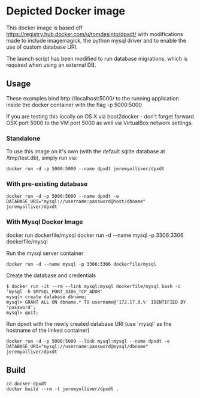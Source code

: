 # Depicted Docker image

This docker image is based off https://registry.hub.docker.com/u/tomdesinto/dpxdt/ with modifications made
to include imagemagick, the python mysql driver and to enable the use of custom database URI.

The launch script has been modified to run database migrations, which is required when using an external DB.

## Usage

These examples bind http://localhost:5000/ to the running application inside the docker container with the flag -p 5000:5000

If you are testing this locally on OS X via boot2docker - don't forget forward OSX port 5000 to the VM port 5000 as well via VirtualBox network settings.

### Standalone

To use this image on it's own (with the default sqlite database at /tmp/test.db), simply run via:

    docker run -d -p 5000:5000 --name dpxdt jeremyolliver/dpxdt

### With pre-existing database

    docker run -d -p 5000:5000 --name dpxdt -e DATABASE_URI="mysql://username:password@host/dbname" jeremyolliver/dpxdt

### With Mysql Docker Image

docker run dockerfile/mysql
docker run -d --name mysql -p 3306:3306 dockerfile/mysql

Run the mysql server container

    docker run -d --name mysql -p 3306:3306 dockerfile/mysql

Create the database and credentials

    $ docker run -it --rm --link mysql:mysql dockerfile/mysql bash -c 'mysql -h $MYSQL_PORT_3306_TCP_ADDR'
    mysql> create database dbname;
    mysql> GRANT ALL ON dbname.* TO username@'172.17.0.%' IDENTIFIED BY 'password';
    mysql> quit;

Run dpxdt with the newly created database URI (use 'mysql' as the hostname of the linked container)

    docker run -d -p 5000:5000 --link mysql:mysql --name dpxdt -e DATABASE_URI="mysql://username:password@mysql/dbname" jeremyolliver/dpxdt

## Build

    cd docker-dpxdt
    docker build --rm -t jeremyolliver/dpxdt .
